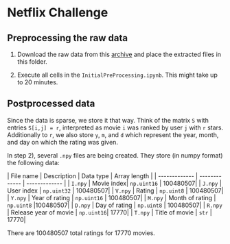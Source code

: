 # Netflix Challenge


## Preprocessing the raw data

1) Download the raw data from this [archive](https://archive.org/download/nf_prize_dataset.tar) and place the extracted files in this folder.

2) Execute all cells in the `InitialPreProcessing.ipynb`. This might take up to 20 minutes.

## Postprocessed data

Since the data is sparse, we store it that way. Think of the matrix `S` with entries `S[i,j] = r`, interpreted as movie `i` was ranked by user `j` with `r` stars. 
Additionally to `r`, we also store `y`, `m`, and `d` which represent the year, month, and day on which the rating was given.

In step 2), several `.npy` files are being created. They store (in numpy format) the following data:

| File name  | Description | Data type | Array length |
| ------------- | ------------- |  ------------- | 
| `I.npy`   | Movie index| `np.uint16` | 100480507|
| `J.npy`   | User index | `np.uint32` | 100480507|
| `V.npy`   | Rating    | `np.uint8` | 100480507|
| `Y.npy`   | Year of rating | `np.uint16` | 100480507|
| `M.npy`   | Month of rating | `np.uint8` |100480507|
| `D.npy`   | Day of rating | `np.uint8` | 100480507|
| `R.npy`   | Release year of movie | `np.uint16`| 17770|
| `T.npy`   | Title of movie | `str` | 17770|

There are 100480507 total ratings for 17770 movies.

